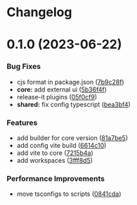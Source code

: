 # Changelog

# 0.1.0 (2023-06-22)


### Bug Fixes

* cjs format in package.json ([7b9c28f](https://github.com/Efcolipt/lightweight-ui/commit/7b9c28f84041d707c59ddcac533557180d91adb5))
* **core:** add external ui ([5b36f4f](https://github.com/Efcolipt/lightweight-ui/commit/5b36f4f1492e33667007346093fde54a61dc1c09))
* release-it plugins ([05f0cf9](https://github.com/Efcolipt/lightweight-ui/commit/05f0cf9a48f27aeb648fdb0bc58abd01066495cc))
* **shared:** fix config typescript ([bea3bf4](https://github.com/Efcolipt/lightweight-ui/commit/bea3bf4d583bef2ae3421f2a6448cb97ef53ff76))


### Features

* add builder for core version ([81a7be5](https://github.com/Efcolipt/lightweight-ui/commit/81a7be57aa6cdb52e78d2844388ff1545b528acf))
* add config vite build ([6614c10](https://github.com/Efcolipt/lightweight-ui/commit/6614c1036049eab89a9375483f4b22309da03baa))
* add vite to core ([7215b4a](https://github.com/Efcolipt/lightweight-ui/commit/7215b4ac63e0022cab3e473884dbde13b6205f11))
* add workspaces ([3fff8d5](https://github.com/Efcolipt/lightweight-ui/commit/3fff8d5214f1c9e000d9c667d88a381ce6a2412f))


### Performance Improvements

* move tsconfigs to scripts ([0841cda](https://github.com/Efcolipt/lightweight-ui/commit/0841cda184ccee5207330b5d200ced915d2a0e2c))